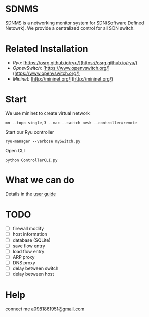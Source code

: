# SDNMS
SDNMS is a networking monitor system for SDN(Software Defined Netowrk). 
We provide a centralized control for all SDN switch.

# Related Installation
* *Ryu:* [https://osrg.github.io/ryu/](https://osrg.github.io/ryu/)
* *OpnevSwitch:* [https://www.openvswitch.org/](https://www.openvswitch.org/)
* *Mininet:* [http://mininet.org/](http://mininet.org/)

# Start
We use mininet to create virtual network

    mn --topo single,3 --mac --switch ovsk --controller=remote

Start our Ryu controller

    ryu-manager --verbose mySwitch.py
    
Open CLI

    python ControllerCLI.py
    
# What we can do

Details in the [user guide](https://github.com/abba123/SDNMS/blob/master/guide.md)
      
# TODO

- [ ] firewall modify
- [ ] host information
- [ ] database (SQLite)
- [ ] save flow entry
- [ ] load flow entry
- [ ] ARP proxy
- [ ] DNS proxy
- [ ] delay between switch
- [ ] delay between host

# Help
connect me a0981861951@gmail.com

